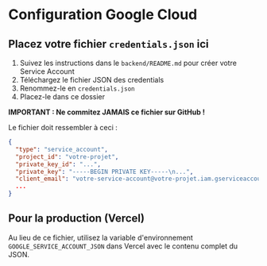 # Configuration Google Cloud

## Placez votre fichier `credentials.json` ici

1. Suivez les instructions dans le `backend/README.md` pour créer votre Service Account
2. Téléchargez le fichier JSON des credentials
3. Renommez-le en `credentials.json`
4. Placez-le dans ce dossier

**IMPORTANT : Ne commitez JAMAIS ce fichier sur GitHub !**

Le fichier doit ressembler à ceci :

```json
{
  "type": "service_account",
  "project_id": "votre-projet",
  "private_key_id": "...",
  "private_key": "-----BEGIN PRIVATE KEY-----\n...",
  "client_email": "votre-service-account@votre-projet.iam.gserviceaccount.com",
  ...
}
```

## Pour la production (Vercel)

Au lieu de ce fichier, utilisez la variable d'environnement `GOOGLE_SERVICE_ACCOUNT_JSON` dans Vercel avec le contenu complet du JSON.
